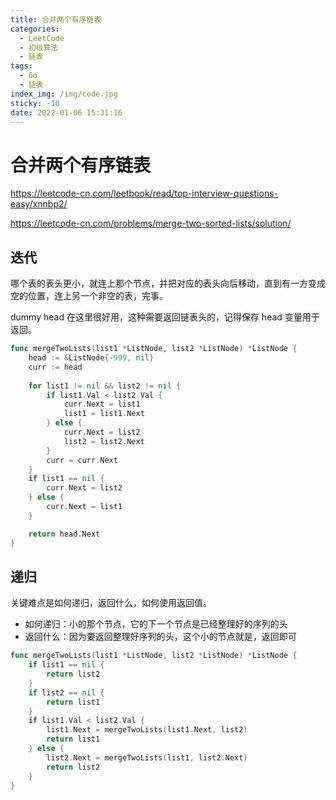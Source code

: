 ```yaml
---
title: 合并两个有序链表
categories:
  - LeetCode
  - 初级算法
  - 链表
tags:
  - Go
  - 链表
index_img: /img/code.jpg
sticky: -10
date: 2022-01-06 15:31:16
---
```


# 合并两个有序链表

https://leetcode-cn.com/leetbook/read/top-interview-questions-easy/xnnbp2/

https://leetcode-cn.com/problems/merge-two-sorted-lists/solution/

## 迭代

哪个表的表头更小，就连上那个节点，并把对应的表头向后移动，直到有一方变成空的位置，连上另一个非空的表，完事。

dummy head 在这里很好用，这种需要返回链表头的，记得保存 head 变量用于返回。

```go
func mergeTwoLists(list1 *ListNode, list2 *ListNode) *ListNode {
    head := &ListNode{-999, nil}
    curr := head
    
    for list1 != nil && list2 != nil {
        if list1.Val < list2.Val {
            curr.Next = list1
            list1 = list1.Next
        } else {
            curr.Next = list2
            list2 = list2.Next
        }
        curr = curr.Next
    }
    if list1 == nil {
        curr.Next = list2
    } else {
        curr.Next = list1
    }

    return head.Next
}
```

## 递归

关键难点是如何递归，返回什么，如何使用返回值。

+ 如何递归：小的那个节点，它的下一个节点是已经整理好的序列的头
+ 返回什么：因为要返回整理好序列的头，这个小的节点就是，返回即可

```go
func mergeTwoLists(list1 *ListNode, list2 *ListNode) *ListNode {
    if list1 == nil {
        return list2
    }
    if list2 == nil {
        return list1
    }
    if list1.Val < list2.Val {
        list1.Next = mergeTwoLists(list1.Next, list2)
        return list1
    } else {
        list2.Next = mergeTwoLists(list1, list2.Next)
        return list2
    }
}
```